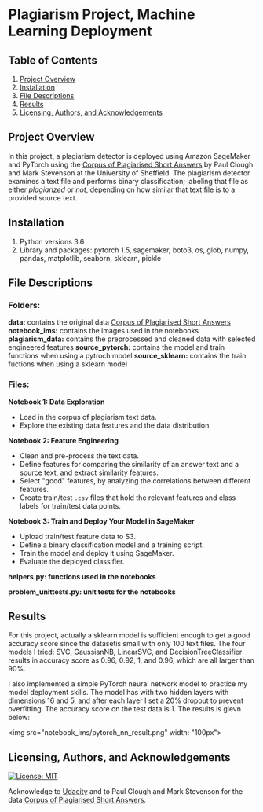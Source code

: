 # Plagiarism Project, Machine Learning Deployment

## Table of Contents

1. [Project Overview](#project_overview)
2. [Installation](#installation)
3. [File Descriptions](#files)
4. [Results](#results)
5. [Licensing, Authors, and Acknowledgements](#licensing)

## Project Overview <a name="project_overview"></a>

In this project, a plagiarism detector is deployed using Amazon SageMaker and PyTorch using the [Corpus of Plagiarised Short Answers](https://ir.shef.ac.uk/cloughie/resources/plagiarism_corpus.html) by Paul Clough and Mark Stevenson at the University of Sheffield. The plagiarism detector examines a text file and performs binary classification; labeling that file as either *plagiarized* or *not*, depending on how similar that text file is to a provided source text.

## Installation <a name="installation"></a>

1. Python versions 3.6
2. Library and packages: pytorch 1.5, sagemaker, boto3, os, glob, numpy, pandas, matplotlib, seaborn, sklearn, pickle

## File Descriptions <a name="files"></a>

### Folders: 
**data:** contains the original data [Corpus of Plagiarised Short Answers](https://ir.shef.ac.uk/cloughie/resources/plagiarism_corpus.html)
**notebook_ims:** contains the images used in the notebooks
**plagiarism_data:** contains the preprocessed and cleaned data with selected engineered features
**source_pytorch:** contains the model and train functions when using a pytroch model
**source_sklearn:** contains the train fuctions when using a sklearn model

### Files:
**Notebook 1: Data Exploration**
* Load in the corpus of plagiarism text data.
* Explore the existing data features and the data distribution.

**Notebook 2: Feature Engineering**
* Clean and pre-process the text data.
* Define features for comparing the similarity of an answer text and a source text, and extract similarity features.
* Select "good" features, by analyzing the correlations between different features.
* Create train/test `.csv` files that hold the relevant features and class labels for train/test data points.

**Notebook 3: Train and Deploy Your Model in SageMaker**
* Upload train/test feature data to S3.
* Define a binary classification model and a training script.
* Train the model and deploy it using SageMaker.
* Evaluate the deployed classifier.

**helpers.py: functions used in the notebooks**

**problem_unittests.py: unit tests for the notebooks**

## Results<a name="results"></a>

For this project, actually a sklearn model is sufficient enough to get a good accuracy score since the datasetis small with only 100 text files. The four models I tried: SVC, GaussianNB, LinearSVC, and DecisionTreeClassifier results in accuracy score as 0.96, 0.92, 1, and 0.96, which are all larger than 90%.

I also implemented a simple PyTorch neural network model to practice my model deployment skills. The model has with two hidden layers with dimensions 16 and 5, and after each layer I set a 20% dropout to prevent overfitting. The accuracy score on the test data is 1. The results is gievn below:

<img src="notebook_ims/pytorch_nn_result.png" width: "100px">

## Licensing, Authors, and Acknowledgements<a name="licensing"></a>

[![License: MIT](https://img.shields.io/badge/License-MIT-yellow.svg)](https://opensource.org/licenses/MIT)

Acknowledge to [Udacity](https://www.udacity.com/) and to Paul Clough and Mark Stevenson for the data [Corpus of Plagiarised Short Answers](https://ir.shef.ac.uk/cloughie/resources/plagiarism_corpus.html).  




